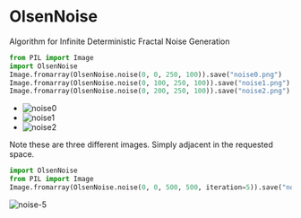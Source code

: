 # OlsenNoise
Algorithm for Infinite Deterministic Fractal Noise Generation

```python
from PIL import Image
import OlsenNoise
Image.fromarray(OlsenNoise.noise(0, 0, 250, 100)).save("noise0.png")
Image.fromarray(OlsenNoise.noise(0, 100, 250, 100)).save("noise1.png")
Image.fromarray(OlsenNoise.noise(0, 200, 250, 100)).save("noise2.png")
```

* ![noise0](https://user-images.githubusercontent.com/3302478/101229669-34737000-3656-11eb-9820-2e18fae18918.png)
* ![noise1](https://user-images.githubusercontent.com/3302478/101229676-4523e600-3656-11eb-8ce1-74062438f93b.png)
* ![noise2](https://user-images.githubusercontent.com/3302478/101229681-48b76d00-3656-11eb-8641-8cb1cdd680ee.png)

Note these are three different images. Simply adjacent in the requested space.



```python
import OlsenNoise
from PIL import Image
Image.fromarray(OlsenNoise.noise(0, 0, 500, 500, iteration=5)).save("noise-5.png")
```

![noise-5](https://user-images.githubusercontent.com/3302478/101229929-751fb900-3657-11eb-9bd7-c84373bc79bd.png)

